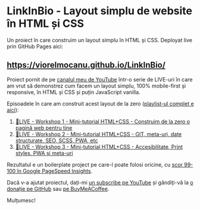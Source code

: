 # LinkInBio - Layout simplu de website în HTML și CSS

Un proiect în care construim un layout simplu în HTML și CSS. Deployat live prin GitHub Pages aici:

## https://viorelmocanu.github.io/LinkInBio/

Proiect pornit de pe [canalul meu de YouTube](https://www.youtube.com/ViorelMocanu) într-o serie de LIVE-uri în care am vrut să demonstrez cum facem un layout simplu, 100% mobile-first și responsive, în HTML și CSS și puțin JavaScript vanilla.

Episoadele în care am construit acest layout de la zero ([playlist-ul complet e aici](https://www.youtube.com/playlist?list=PLfTqvIG4roBruxIQy5nQWQAbJYO1Mhtbm)):

1. [🔴LIVE - Workshop 1 - Mini-tutorial HTML+CSS - Construim de la zero o pagină web pentru tine](https://www.youtube.com/watch?v=00O9rlMWOoY&list=PLfTqvIG4roBruxIQy5nQWQAbJYO1Mhtbm&index=1)
2. [🔴LIVE - Workshop 2 - Mini-tutorial HTML+CSS - GIT, meta-uri, date structurate, SEO, SCSS, PWA, etc](https://www.youtube.com/watch?v=8jhaEdSQFSs&list=PLfTqvIG4roBruxIQy5nQWQAbJYO1Mhtbm&index=2)
3. [🔴LIVE - Workshop 3 - Mini-tutorial HTML+CSS - Accesibilitate, Print styles, PWA și meta-uri](https://www.youtube.com/watch?v=1n9fwlSEc_w&list=PLfTqvIG4roBruxIQy5nQWQAbJYO1Mhtbm&index=3)

Rezultatul e un boilerplate project pe care-l poate folosi oricine, cu [scor 99-100 în Google PageSpeed Insights](https://developers.google.com/speed/pagespeed/insights/?url=https%3A%2F%2Fviorelmocanu.github.io%2FLinkInBio%2F).

Dacă v-a ajutat proiectul, dați-mi [un subscribe pe YouTube](https://www.youtube.com/ViorelMocanu?sub_confirmation=1) și gândiți-vă la [o donație pe GitHub](https://github.com/sponsors/ViorelMocanu/) sau [pe BuyMeACoffee](https://www.buymeacoffee.com/viorel).

Mulțumesc!
